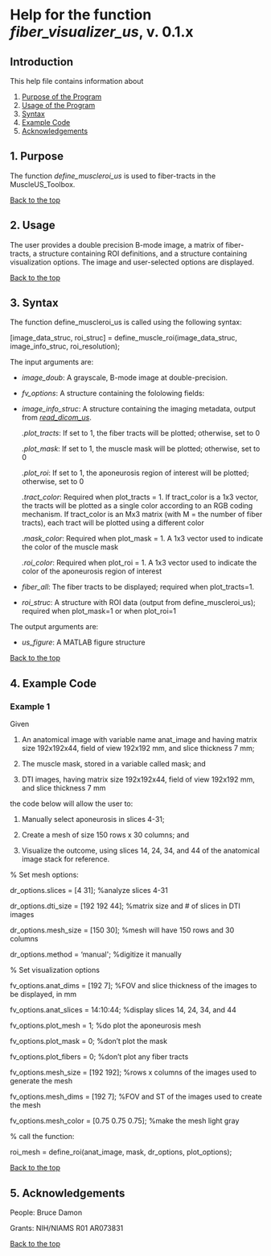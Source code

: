 # Help for the function <i>fiber_visualizer_us</i>, v. 0.1.x

## Introduction

This help file contains information about
1) [Purpose of the Program](https://github.com/bdamon/MuscleUS_Toolbox/blob/master/Help/Help-for-fiber_visualizer_us.md#1-purpose)
2) [Usage of the Program](https://github.com/bdamon/MuscleUS_Toolbox/blob/master/Help/Help-for-fiber_visualizer_us.md#2-usage)
3) [Syntax](https://github.com/bdamon/MuscleUS_Toolbox/blob/master/Help/Help-for-fiber_visualizer_us.md#3-Syntax)
5) [Example Code](https://github.com/bdamon/MuscleUS_Toolbox/blob/master/Help/Help-for-fiber_visualizer_us.md#4-Example-Code)
6) [Acknowledgements](https://github.com/bdamon/MuscleUS_Toolbox/blob/master/Help/Help-for-fiber_visualizer_us.md#5-Acknowledgements)

## 1. Purpose

The function <i>define_muscleroi_us</i> is used to fiber-tracts in the MuscleUS_Toolbox.  

[Back to the top](https://github.com/bdamon/MuscleUS_Toolbox/blob/master/Help/Help-for-fiber_visualizer_us.md)

## 2. Usage
The user provides a double precision B-mode image, a matrix of fiber-tracts, a structure containing ROI definitions, and a structure containing visualization options. The image and user-selected options are displayed.

[Back to the top](https://github.com/bdamon/MuscleUS_Toolbox/blob/master/Help/Help-for-fiber_visualizer_us.md)

## 3. Syntax
The function define_muscleroi_us is called using the following syntax:

[image_data_struc, roi_struc] = define_muscle_roi(image_data_struc, image_info_struc, roi_resolution);

The input arguments are:
* <i>image_doub</i>: A grayscale, B-mode image at double-precision. 

* <i>fv_options</i>: A structure containing the fololowing fields:

* <i>image_info_struc</i>: A structure containing the imaging metadata, output from [<i>read_dicom_us</i>](https://github.com/bdamon/MuscleUS_Toolbox/blob/master/Help/Help-for-read_dicom_us.md). 

    <i>.plot_tracts</i>: If set to 1, the fiber tracts will be plotted; otherwise, set to 0

    <i>.plot_mask</i>: If set to 1, the muscle mask will be plotted; otherwise, set to 0

    <i>.plot_roi</i>: If set to 1, the aponeurosis region of interest will be plotted; otherwise, set to 0
  
    <i>.tract_color</i>: Required when plot_tracts = 1. If tract_color is a 1x3 vector, the tracts will be plotted as a single color according to an RGB coding mechanism. If tract_color is an Mx3 matrix (with M = the number of fiber tracts), each tract will be plotted using a different color 
 
    <i>.mask_color</i>: Required when plot_mask = 1. A 1x3 vector used to indicate the color of the muscle mask 
 
    <i>.roi_color</i>: Required when plot_roi = 1. A 1x3 vector used to indicate the color of the aponeurosis region of interest 

* <i>fiber_all</i>: The fiber tracts to be displayed; required when plot_tracts=1. 

* <i>roi_struc</i>: A structure with ROI data (output from define_muscleroi_us); required when plot_mask=1 or when plot_roi=1 

The output arguments are:
* <i>us_figure</i>: A MATLAB figure structure
   
[Back to the top](https://github.com/bdamon/MuscleUS_Toolbox/blob/master/Help/Help-for-fiber_visualizer_us.md)

## 4. Example Code

### Example 1
Given 

1.	An anatomical image with variable name anat_image and having matrix size 192x192x44, field of view 192x192 mm, and slice thickness 7 mm;

2.	The muscle mask, stored in a variable called mask; and

3.	DTI images, having matrix size 192x192x44, field of view 192x192 mm, and slice thickness 7 mm

the code below will allow the user to:

1.	Manually select aponeurosis in slices 4-31;

2.	Create a mesh of size 150 rows x 30 columns; and

3.	Visualize the outcome, using slices 14, 24, 34, and 44 of the anatomical image stack for reference.

% Set mesh options:

dr_options.slices = [4 31]; %analyze slices 4-31

dr_options.dti_size = [192 192 44]; %matrix size and # of slices in DTI images

dr_options.mesh_size = [150 30]; %mesh will have 150 rows and 30 columns

dr_options.method = ‘manual'; %digitize it manually

% Set visualization options

fv_options.anat_dims = [192 7]; %FOV and slice thickness of the images to be displayed, in mm

fv_options.anat_slices = 14:10:44; %display slices 14, 24, 34, and 44 

fv_options.plot_mesh = 1; %do plot the aponeurosis mesh

fv_options.plot_mask = 0; %don’t plot the mask

fv_options.plot_fibers = 0; %don’t plot any fiber tracts

fv_options.mesh_size = [192 192]; %rows x columns of the images used to generate the mesh

fv_options.mesh_dims = [192 7]; %FOV and ST of the images used to create the mesh

fv_options.mesh_color = [0.75 0.75 0.75]; %make the mesh light gray

% call the function:

roi_mesh = define_roi(anat_image, mask, dr_options, plot_options);
 

[Back to the top](https://github.com/bdamon/MuscleUS_Toolbox/blob/master/Help/Help-for-fiber_visualizer_us.md)

## 5. Acknowledgements
People: Bruce Damon

Grants: NIH/NIAMS R01 AR073831

[Back to the top](https://github.com/bdamon/MuscleUS_Toolbox/blob/master/Help/Help-for-fiber_visualizer_us.md)
